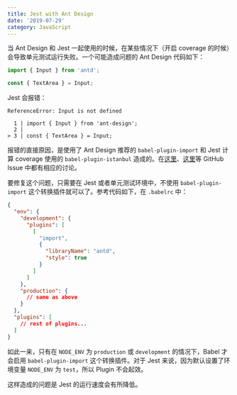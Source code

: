 ```yaml
---
title: Jest with Ant Design
date: '2019-07-29'
category: JavaScript
---
```


当 Ant Design 和 Jest 一起使用的时候，在某些情况下（开启 coverage 的时候）会导致单元测试运行失败。一个可能造成问题的 Ant Design 代码如下：

```javascript
import { Input } from 'antd';

const { TextArea } = Input;
```

Jest 会报错：

```plain
ReferenceError: Input is not defined

  1 | import { Input } from 'ant-design';
  2 |
> 3 | const { TextArea } = Input;
```

报错的直接原因，是使用了 Ant Design 推荐的 `babel-plugin-import` 和 Jest 计算 coverage 使用的 `babel-plugin-istanbul` 造成的。在[这里](https://github.com/ant-design/babel-plugin-import/issues/172)、[这里](https://github.com/ant-design/babel-plugin-import/issues/189#issuecomment-445139343)等 GitHub Issue 中都有相应的讨论。

要修复这个问题，只需要在 Jest 或者单元测试环境中，不使用 `babel-plugin-import` 这个转换插件就可以了。参考代码如下，在 `.babelrc` 中：

```json
{
  "env": {
    "development": {
      "plugins": [
        [
          "import",
          {
            "libraryName": "antd",
            "style": true
          }
        ]
      ]
    },
    "production": {
      // same as above
    }
  },
  "plugins": [
    // rest of plugins...
  ]
}
```

如此一来，只有在 `NODE_ENV` 为 `production` 或 `development` 的情况下，Babel 才会启用 `babel-plugin-import` 这个转换插件。对于 Jest 来说，因为默认设置了环境变量 `NODE_ENV` 为 `test`，所以 Plugin 不会起效。

这样造成的问题是 Jest 的运行速度会有所降低。
